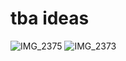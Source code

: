 # tba ideas
![IMG_2375](https://github.com/user-attachments/assets/2eee572d-a265-4019-a9da-77ccc0e7af5d)
![IMG_2373](https://github.com/user-attachments/assets/fa7d7e45-6493-47fc-8be1-deed62cb1ae8)
